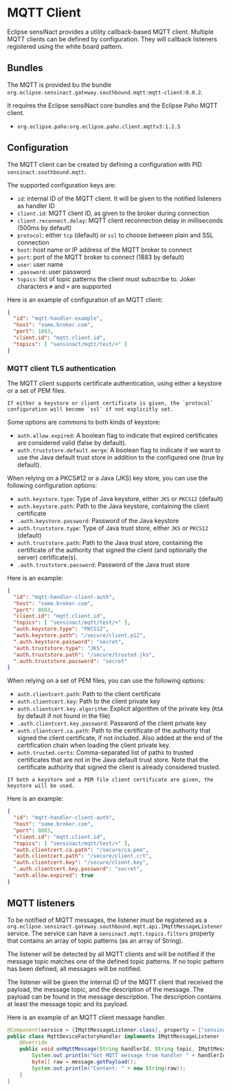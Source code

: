 # MQTT Client

Eclipse sensiNact provides a utility callback-based MQTT client.
Multiple MQTT clients can be defined by configuration. They will callback listeners registered using the white board pattern.

## Bundles

The MQTT is provided bu the bundle `org.eclipse.sensinact.gateway.southbound.mqtt:mqtt-client:0.0.2`.

It requires the Eclipse sensiNact core bundles and the Eclipse Paho MQTT client.
* `org.eclipse.paho:org.eclipse.paho.client.mqttv3:1.2.5`

## Configuration

The MQTT client can be created by defining a configuration with PID `sensinact.southbound.mqtt`.

The supported configuration keys are:
* `id`: internal ID of the MQTT client. It will be given to the notified listeners as handler ID
* `client.id`: MQTT client ID, as given to the broker during connection
* `client.reconnect.delay`: MQTT client reconnection delay in milliseconds (500ms by default)
* `protocol`: either `tcp` (default) or `ssl` to choose between plain and SSL connection
* `host`: host name or IP address of the MQTT broker to connect
* `port`: port of the MQTT broker to connect (1883 by default)
* `user`: user name
* `.password`: user password
* `topics`: list of topic patterns the client must subscribe to. Joker characters `#` and `+` are supported

Here is an example of configuration of an MQTT client:
```json
{
  "id": "mqtt-handler-example",
  "host": "some.broker.com",
  "port": 1883,
  "client.id": "mqtt.client.id",
  "topics": [ "sensinact/mqtt/test/+" ]
}
```

### MQTT client TLS authentication

The MQTT client supports certificate authentication, using either a keystore or a set of PEM files.

```{note}
If either a keystore or client certificate is given, the `protocol` configuration will become `ssl` if not explicitly set.
```

Some options are commons to both kinds of keystore:
* `auth.allow.expired`: A boolean flag to indicate that expired certificates are considered valid (false by default).
* `auth.truststore.default.merge`: A boolean flag to indicate if we want to use the Java default trust store in addition to the configured one (true by default).

When relying on a PKCS#12 or a Java (JKS) key store, you can use the following configuration options:
* `auth.keystore.type`: Type of Java keystore, either `JKS` or `PKCS12` (default)
* `auth.keystore.path`: Path to the Java keystore, containing the client certificate
* `.auth.keystore.password`: Password of the Java keystore
* `auth.truststore.type`:  Type of Java trust store, either `JKS` or `PKCS12` (default)
* `auth.truststore.path`: Path to the Java trust store, containing the certificate of the authority that signed the client (and optionally the server) certificate(s).
* `.auth.truststore.password`: Password of the Java trust store

Here is an example:
```json
{
  "id": "mqtt-handler-client-auth",
  "host": "some.broker.com",
  "port": 8883,
  "client.id": "mqtt.client.id",
  "topics": [ "sensinact/mqtt/test/+" ],
  "auth.keystore.type": "PKCS12",
  "auth.keystore.path": "/secure/client.p12",
  ".auth.keystore.password": "secret",
  "auth.truststore.type": "JKS",
  "auth.truststore.path": "/secure/trusted.jks",
  ".auth.truststore.password": "secret"
}
```

When relying on a set of PEM files, you can use the following options:
* `auth.clientcert.path`: Path to the client certificate
* `auth.clientcert.key`: Path to the client private key
* `auth.clientcert.key.algorithm`: Explicit algorithm of the private key (`RSA` by default if not found in the file)
* `.auth.clientcert.key.password`: Password of the client private key
* `auth.clientcert.ca.path`: Path to the certificate of the authority that signed the client certificate, if not included. Also added at the end of the certification chain when loading the client private key.
* `auth.trusted.certs`: Comma-separated list of paths to trusted certificates that are not in the Java default trust store. Note that the certificate authority that signed the client is already considered trusted.

```{note}
If both a keystore and a PEM file client certificate are given, the keystore will be used.
```

Here is an example:
```json
{
  "id": "mqtt-handler-client-auth",
  "host": "some.broker.com",
  "port": 8883,
  "client.id": "mqtt.client.id",
  "topics": [ "sensinact/mqtt/test/+" ],
  "auth.clientcert.ca.path": "/secure/ca.pem",
  "auth.clientcert.path": "/secure/client.crt",
  "auth.clientcert.key": "/secure/client.key",
  ".auth.clientcert.key.password": "secret",
  "auth.allow.expired": true
}
```

## MQTT listeners

To be notified of MQTT messages, the listener must be registered as a `org.eclipse.sensinact.gateway.southbound.mqtt.api.IMqttMessageListener` service.
The service can have a `sensinact.mqtt.topics.filters` property that contains an array of topic patterns (as an array of String).

The listener will be detected by all MQTT clients and will be notified if the message topic matches one of the defined topic patterns.
If no topic pattern has been defined, all messages will be notified.

The listener will be given the internal ID of the MQTT client that received the payload, the message topic, and the description of the message.
The payload can be found in the message description.
The description contains at least the message topic and its payload.

Here is an example of an MQTT client message handler.
```java
@Component(service = {IMqttMessageListener.class}, property = {"sensinact.mqtt.topics.filters=sensinact/mqtt/test/+"})
public class MqttDeviceFactoryHandler implements IMqttMessageListener {
    @Override
    public void onMqttMessage(String handlerId, String topic, IMqttMessage message) {
        System.out.println("Got MQTT message from handler " + handlerId + " on topic " + topic);
        byte[] raw = message.getPayload();
        System.out.println("Content: " + new String(raw));
    }
}
```
